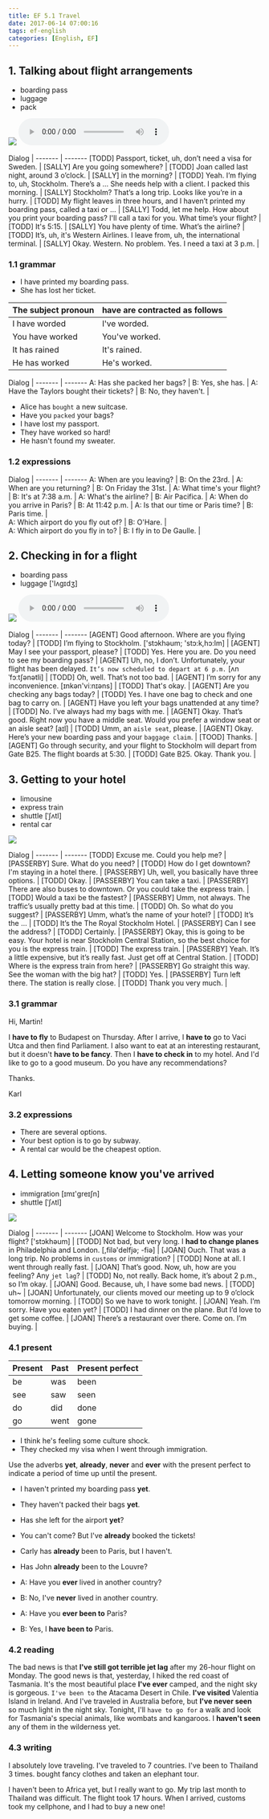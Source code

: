 ```yaml
---
title: EF 5.1 Travel
date: 2017-06-14 07:00:16
tags: ef-english
categories: [English, EF]
---
```



## 1. Talking about flight arrangements

- boarding pass
- luggage
- pack

![][1]
<audio src="/voices/ef/l5u1-travel-flight-arrangements.m4a" controls="controls">
Your browser does not support the audio tag.
</audio>

Dialog |
------- | -------
[TODD] Passport, ticket, uh, don’t need a visa for Sweden. | 
[SALLY] Are you going somewhere? |
[TODD] Joan called last night, around 3 o’clock. |
[SALLY] in the morning? |
[TODD] Yeah. I’m flying to, uh, Stockholm. There’s a ... She needs help with a client. I packed this morning. |
[SALLY] Stockholm? That’s a long trip. Looks like you’re in a hurry. |
[TODD] My flight leaves in three hours, and I haven’t printed my boarding pass, called a taxi or ... |
[SALLY] Todd, let me help. How about you print your boarding pass? I'll call a taxi for you. What time’s your flight? |
[TODD] It's 5:15. |
[SALLY] You have plenty of time. What’s the airline? |
[TODD] It’s, uh, it's Western Airlines. I leave from, uh, the international terminal. |
[SALLY] Okay. Western. No problem. Yes. I need a taxi at 3 p.m. |

### 1.1 grammar

- I have printed my boarding pass.
- She has lost her ticket.	


The subject pronoun |  have are contracted as follows
------- | -------
I have worded | I've worded.
You have	worked | You've	worked.
It has rained | It's	rained.
He has worked | He's worked.

Dialog |
------- | -------
A: Has she packed her bags? |
B: Yes, she has.	|
A: Have the Taylors bought their tickets? |
B: No, they haven't. |

- Alice has `bought` a new suitcase.
- Have you `packed` your bags?
- I have lost my passport.
- They have worked so hard!
- He hasn't found my sweater.

### 1.2 expressions

Dialog |
------- | -------
A: When are you leaving? |
B: On the 23rd. |
A: When are you returning? |
B: On Friday the 31st. |
A: What time's your flight? |
B: It's at 7:38 a.m. |
A: What's the airline? |
B: Air Pacifica. |
A: When do you arrive in Paris? |
B: At 11:42 p.m.	|
A: Is that our time or Paris time? |
B: Paris time. | 	 	 
A: Which airport do you fly out of? |
B: O'Hare. |	
A: Which airport do you fly in to? |
B: I fly in to De Gaulle. |

## 2. Checking in for a flight

- boarding pass
- luggage ['lʌgɪdʒ]

![][2]
<audio src="/voices/ef/l5u1-travel-Checking-in-for-a-flight.m4a" controls="controls">
Your browser does not support the audio tag.
</audio>

Dialog |
------- | -------
[AGENT] Good afternoon. Where are you flying today? | 
[TODD] I’m flying to Stockholm.  ['stɔkhəum; 'stɔ:k,hɔ:lm] |
[AGENT] May I see your passport, please? |
[TODD] Yes. Here you are. Do you need to see my boarding pass? |
[AGENT] Uh, no, I don’t. Unfortunately, your flight has been delayed. `It’s now scheduled to depart at 6 p.m.` [ʌnˈfɔːtʃənətli] |
[TODD] Oh, well. That’s not too bad. |
[AGENT] I’m sorry for any inconvenience. [ɪnkən'viːnɪəns] |
[TODD] That's okay. |
[AGENT] Are you checking any bags today? |
[TODD] Yes. I have one bag to check and one bag to carry on. |
[AGENT] Have you left your bags unattended at any time? |
[TODD] No. I’ve always had my bags with me. |
[AGENT] Okay. That’s good. Right now you have a middle seat. Would you prefer a window seat or an aisle seat? [aɪl] |
[TODD] Umm, an `aisle seat`, please. |
[AGENT] Okay. Here’s your new boarding pass and your `baggage claim`. |
[TOOD] Thanks. |
[AGENT] Go through security, and your flight to Stockholm will depart from Gate B25. The flight boards at 5:30. |
[TODD] Gate B25. Okay. Thank you. |

## 3. Getting to your hotel

- limousine
- express train
- shuttle  [ˈʃʌtl] 
- rental car

![][3]

Dialog |
------- | -------
[TODD] Excuse me. Could you help me? | 
[PASSERBY] Sure. What do you need? |
[TODD] How do I get downtown? I'm staying in a hotel there. |
[PASSERBY] Uh, well, you basically have three options. |
[TODD] Okay. |
[PASSERBY] You can take a taxi. |
[PASSERBY] There are also buses to downtown. Or you could take the express train. |
[TODD] Would a taxi be the fastest? |
[PASSERBY] Umm, not always. The traffic’s usually pretty bad at this time. |
[TODD] Oh. So what do you suggest? |
[PASSERBY] Umm, what’s the name of your hotel? |
[TODD] It’s the ... |
[TODD] It’s the The Royal Stockholm Hotel. |
[PASSERBY] Can I see the address? |
[TODD] Certainly. |
[PASSERBY] Okay, this is going to be easy. Your hotel is near Stockholm Central Station, so the best choice for you is the express train. |
[TODD] The express train. |
[PASSERBY] Yeah. It’s a little expensive, but it’s really fast. Just get off at Central Station. |
[TODD] Where is the express train from here? |
[PASSERBY] Go straight this way. See the woman with the big hat? |
[TODD] Yes. |
[PASSERBY] Turn left there. The station is really close. |
[TODD] Thank you very much. |

### 3.1 grammar

Hi, Martin!

I **have to fly** to Budapest on Thursday. After I arrive, I **have to** go to Vaci Utca and then find Parliament. I also want to eat at an interesting restaurant, but it doesn't **have to be fancy**. Then I **have to check in** to my hotel. And I'd like to go to a good museum. Do you have any recommendations?

Thanks.

Karl

### 3.2 expressions

- There are several options.
- Your best option is to go by subway.
- A rental car would be the cheapest option.


## 4. Letting someone know you've arrived

- immigration [ɪmɪ'ɡreɪʃn]
- shuttle  [ˈʃʌtl] 

![][4]

Dialog |
------- | -------
[JOAN] Welcome to Stockholm. How was your flight?  ['stɔkhəum] |
[TODD] Not bad, but very long. I **had to change planes** in Philadelphia and London. [,filə'delfjə; -fiə] | 
[JOAN] Ouch. That was a long trip. No problems in `customs` or immigration? |
[TODD] None at all. I went through really fast. |
[JOAN] That’s good. Now, uh, how are you feeling? Any `jet lag`? |
[TODD] No, not really. Back home, it’s about 2 p.m., so I’m okay. |
[JOAN] Good. Because, uh, I have some bad news. |
[TODD] uh~ |
[JOAN] Unfortunately, our clients moved our meeting up to 9 o’clock tomorrow morning. |
[TODD] So we have to work tonight. |
[JOAN] Yeah. I’m sorry. Have you eaten yet? |
[TODD] I had dinner on the plane. But I’d love to get some coffee. |
[JOAN] There’s a restaurant over there. Come on. I’m buying. |

### 4.1 present

Present | Past | Present perfect
------- | ------- | -------
be | was | been
see | saw | seen
do | did | done
go | went | gone

- I think he's feeling some culture shock.
- They checked my visa when I went through immigration.

Use the adverbs **yet**, **already**, **never** and **ever** with the present perfect to indicate a period of time up until the present.

- I haven't printed my boarding pass **yet**.
- They haven't packed their bags **yet**.
- Has she left for the airport **yet**?


- You can't come? But I've **already** booked the tickets!
- Carly has **already** been to Paris, but I haven't.
- Has John **already** been to the Louvre?


- A: Have you **ever** lived in another country? 
- B: No, I've **never** lived in another country.


- A: Have you **ever been to** Paris?
- B: Yes, I **have been to** Paris.

### 4.2 reading

The bad news is that **I've still got terrible jet lag** after my 26-hour flight on Monday. The good news is that, yesterday, I hiked the red coast of Tasmania. It's the most beautiful place **I've ever** camped, and the night sky is gorgeous. `I've been to` the Atacama Desert in Chile. **I've visited** Valentia Island in Ireland. And I've traveled in Australia before, but **I've never seen** so much light in the night sky. Tonight, I'll `have to go for` a walk and look for Tasmania's special animals, like wombats and kangaroos. I **haven't seen** any of them in the wilderness yet.

### 4.3 writing

I absolutely love traveling. I've traveled to 7 countries. I've been to Thailand 3 times. bought fancy clothes and taken an elephant tour.

I haven't been to Africa yet, but I really want to go. My trip last month to Thailand was difficult. The flight took 17 hours. When I arrived, customs took my cellphone, and I had to buy a new one!

[1]: /images/english/ef/ef-l5u1l1.png
[2]: /images/english/ef/ef-l5u1l2.png
[3]: /images/english/ef/ef-l5u1l3.png
[4]: /images/english/ef/ef-l5u1l4.png
